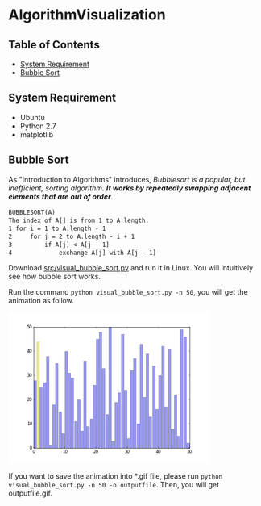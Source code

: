 # AlgorithmVisualization

## Table of Contents

- [System Requirement](https://github.com/heray1990/AlgorithmVisualization#system-requirement)
- [Bubble Sort](https://github.com/heray1990/AlgorithmVisualization#bubble-sort)

## System Requirement

- Ubuntu
- Python 2.7
- matplotlib

## Bubble Sort

As "Introduction to Algorithms" introduces, _Bubblesort is a popular, but inefficient, sorting algorithm. **It works by repeatedly swapping adjacent elements that are out of order**_.

```
BUBBLESORT(A)
The index of A[] is from 1 to A.length.
1 for i = 1 to A.length - 1
2     for j = 2 to A.length - i + 1
3         if A[j] < A[j - 1]
4             exchange A[j] with A[j - 1]
```

Download [src/visual_bubble_sort.py](https://github.com/heray1990/AlgorithmVisualization/blob/master/src/visual_bubble_sort.py) and run it in Linux. You will intuitively see how bubble sort works.

Run the command `python visual_bubble_sort.py -n 50`, you will get the animation as follow.

![bubble_sort_50samples_fps20_dpi50](https://raw.githubusercontent.com/heray1990/AlgorithmVisualization/master/images/bubble_sort_50samples_fps30_dpi50.gif)

If you want to save the animation into \*.gif file, please run `python visual_bubble_sort.py -n 50 -o outputfile`. Then, you will get outputfile.gif.
